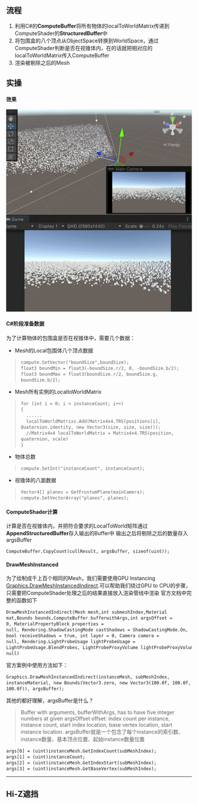 ## 流程

1. 利用C#的**ComputeBuffer**将所有物体的localToWorldMatrix传递到ComputeShader的**StructuredBuffer**中
2. 将包围盒的八个顶点从ObjectSpace转换到WorldSpace，通过ComputeShader判断是否在视锥体内，在的话就把相对应的localToWorldMatrix传入ComputeBuffer
3. 渲染被剔除之后的Mesh

## 实操

#### 效果
![Alt Text](Textures/GIF2024-5-619-54-34.gif)
#### C#阶段准备数据
为了计算物体的包围盒是否在视锥体中，需要几个数据：
- Mesh的Local包围体八个顶点数据
> ```Csharp
> compute.SetVector("boundSize",boundSize);
> float3 boundMin = float3(-boundSize.r/2, 0, -boundSize.b/2);  
> float3 boundMax = float3(boundSize.r/2, boundSize.g, boundSize.b/2);
> ```
- Mesh所有实例的LocaltoWorldMatrix
> ```Csharp
> for (int i = 0; i < instanceCount; i++) 
> {
> 	......
> 	localToWorldMatrixs.Add(Matrix4x4.TRS(positions[i], Quaternion.identity, new Vector3(size, size, size)));
> 	//Matrix4x4 localToWorldMatrix = Matrix4x4.TRS(position, quaternion, scale)
> }
> ```
- 物体总数
>```Csharp
>compute.SetInt("instanceCount", instanceCount);
>```
- 视锥体的八面数据
> ```Csharp
> Vector4[] planes = GetFrustumPlane(mainCamera);
> compute.SetVectorArray("planes", planes);
> ```
#### ComputeShader计算
计算是否在视锥体内，并把符合要求的LocalToWorld矩阵通过**AppendStructuredBuffer**存入输出的Buffer中
输出之后将剔除之后的数量存入argsBuffer
```Csharp
ComputeBuffer.CopyCount(cullResult, argsBuffer, sizeof(uint));
```
#### DrawMeshInstanced
为了绘制成千上百个相同的Mesh，我们需要使用GPU Instancing
[Graphics.DrawMeshInstancedIndirect](https://docs.unity3d.com/ScriptReference/Graphics.DrawMeshInstancedIndirect.html).可以帮助我们绕过GPU to CPU的步骤，只需要把ComputeShader处理之后的结果直接放入渲染管线中渲染
官方文档中完整的函数如下

```Csharp
DrawMeshInstancedIndirect(Mesh mesh,int submeshIndex,Material mat,Bounds bounds,ComputeBuffer bufferwithArgs,int argsOffset = 0, MaterialPropertyBlock properties = null, Rendering.ShadowCastingMode castShadows = ShadowCastingMode.On, bool receiveShadows = true, int layer = 0, Camera camera = null, Rendering.LightProbeUsage lightProbeUsage = LightProbeUsage.BlendProbes, LightProbeProxyVolume lightProbeProxyVolume = null)
```

官方案例中使用方法如下：
```Csharp
Graphics.DrawMeshInstancedIndirect(instanceMesh, subMeshIndex, instanceMaterial, new Bounds(Vector3.zero, new Vector3(100.0f, 100.0f, 100.0f)), argsBuffer);
```
其他的都好理解，argsBuffer是什么？
> Buffer with arguments, bufferWithArgs, has to have five integer numbers at given argsOffset offset: index count per instance, instance count, start index location, base vertex location, start instance location.
argsBuffer就是一个包含了每个instance的索引数、instance数量、基本顶点位置、起始instance数量位置
```Csharp
args[0] = (uint)instanceMesh.GetIndexCount(subMeshIndex);  
args[1] = (uint)instanceCount;  
args[2] = (uint)instanceMesh.GetIndexStart(subMeshIndex);  
args[3] = (uint)instanceMesh.GetBaseVertex(subMeshIndex);
```

----
## Hi-Z遮挡
